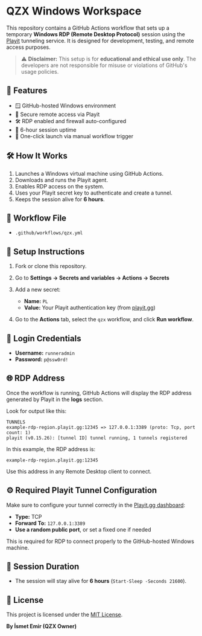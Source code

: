 # QZX Windows Workspace

This repository contains a GitHub Actions workflow that sets up a temporary **Windows RDP (Remote Desktop Protocol)** session using the [Playit](https://playit.gg/) tunneling service. It is designed for development, testing, and remote access purposes.

> ⚠️ **Disclaimer:** This setup is for **educational and ethical use only**. The developers are not responsible for misuse or violations of GitHub's usage policies.

## 🚀 Features

* 🪟 GitHub-hosted Windows environment
* 🔐 Secure remote access via Playit
* 🛠️ RDP enabled and firewall auto-configured
* 🥒 6-hour session uptime
* 👡 One-click launch via manual workflow trigger

## 🛠️ How It Works

1. Launches a Windows virtual machine using GitHub Actions.
2. Downloads and runs the Playit agent.
3. Enables RDP access on the system.
4. Uses your Playit secret key to authenticate and create a tunnel.
5. Keeps the session alive for **6 hours**.

## 📆 Workflow File

* `.github/workflows/qzx.yml`

## 🔧 Setup Instructions

1. Fork or clone this repository.

2. Go to **Settings → Secrets and variables → Actions → Secrets**

3. Add a new secret:

   * **Name:** `PL`
   * **Value:** Your Playit authentication key (from [playit.gg](https://playit.gg))

4. Go to the **Actions** tab, select the `qzx` workflow, and click **Run workflow**.

## 🔐 Login Credentials

* **Username:** `runneradmin`
* **Password:** `p@ssw0rd!`

## 🌐 RDP Address

Once the workflow is running, GitHub Actions will display the RDP address generated by Playit in the **logs** section.

Look for output like this:

```
TUNNELS
example-rdp-region.playit.gg:12345 => 127.0.0.1:3389 (proto: Tcp, port count: 1)
playit (v0.15.26): [tunnel ID] tunnel running, 1 tunnels registered
```

In this example, the RDP address is:

```
example-rdp-region.playit.gg:12345
```

Use this address in any Remote Desktop client to connect.

## ⚙️ Required Playit Tunnel Configuration

Make sure to configure your tunnel correctly in the [Playit.gg dashboard](https://playit.gg/app):

* **Type:** TCP
* **Forward To:** `127.0.0.1:3389`
* **Use a random public port**, or set a fixed one if needed

This is required for RDP to connect properly to the GitHub-hosted Windows machine.

## 🥒 Session Duration

* The session will stay alive for **6 hours** (`Start-Sleep -Seconds 21600`).

## 📜 License

This project is licensed under the [MIT License](LICENSE).

**By İsmet Emir (QZX Owner)**
